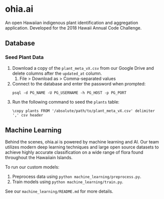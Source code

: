 # ohia.ai

An open Hawaiian indigenous plant identification and aggregation application. Developed for the 2018 Hawaii Annual Code Challenge.

## Database

### Seed Plant Data
1. Download a copy of the `plant_meta_vX.csv` from our Google Drive and delete columns after the `updated_at` column.
    1. File > Download as > Comma-separated values
1. Connect to the database and enter the password when prompted:
    ```
    psql -d PG_NAME -U PG_USERNAME -h PG_HOST -p PG_PORT
    ```
1. Run the following command to seed the `plants` table:
    ```
    \copy plants FROM '/absolute/path/to/plant_meta_vX.csv' delimiter ',' csv header
    ```
    
## Machine Learning

Behind the scenes, ohia.ai is powered by machine learning and AI.  Our team utilizes modern deep learning techniques and large open source datasets to achieve highly accurate classification on a wide range of flora found throughout the Hawaiiain Islands.

To run our custom models:
1. Preprocess data using `python machine_learning/preprocess.py`. 
2. Train models using `python machine_learning/train.py`.  

See our `machine_learning/README.md` for more details.